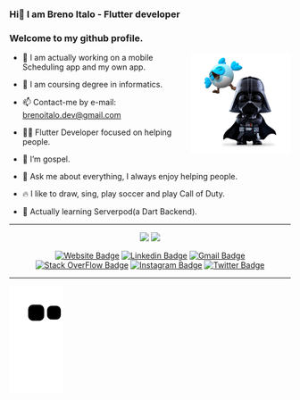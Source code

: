 ### Hi👋 I am Breno Italo - Flutter developer

<h3>Welcome to my github profile.</h3>

<img height="180em" align="right" src="https://raw.githubusercontent.com/BrenoItalo16/BrenoItalo16/main/.github/workflows/dart_whoisdash.png"/>

<p>
  
- 🔭 I am actually working on a mobile Scheduling app and my own app.
  
- 🌱 I am coursing degree in informatics.
   
- 📫 Contact-me by e-mail: brenoitalo.dev@gmail.com

- 👨‍💻 Flutter Developer focused on helping people.

- 🙏 I’m gospel.
 
- 💬 Ask me about everything, I always enjoy helping people.

- 🔥 I like to draw, sing, play soccer and play Call of Duty.
 
- 📄 Actually learning Serverpod(a Dart Backend).

</p>

 ---
 
<div align="center">

<img height="200em" src="https://github-readme-stats.vercel.app/api?username=BrenoItalo16&show_icons=true&theme=dracula"/>
<img height="200em" src="https://github-readme-stats.vercel.app/api/top-langs/?username=BrenoItalo16&theme=dracula"/>
<br>

</div>

<div align="center">

  [![Website Badge](https://img.shields.io/badge/-brenoitalo.com-A946EB?style=flat&logo=Google-Chrome&logoColor=white&link=https://brenoitalo.com/)](https://brenoitalo.com/)
  [![Linkedin Badge](https://img.shields.io/badge/-Breno%20Italo-A946EB?style=flat-square&logo=Linkedin&logoColor=white&link=https://www.linkedin.com/in/brenoitalo16)](https://www.linkedin.com/in/brenoitalo16)
  [![Gmail Badge](https://img.shields.io/badge/-contato@brenoitalo.com-A946EB?style=flat-square&logo=Gmail&logoColor=white&link=mailto:brenoitalo.dev@gmail.com)](mailto:brenoitalo.dev@gmail.com)
  [![Stack OverFlow Badge](https://img.shields.io/badge/Stack_Overflow-A946EB?style=flat-square&logo=stack-overflow&logoColor=white&link=https://stackoverflow.com/users/13096514/felipe-sales)](https://stackoverflow.com/users/13096514/felipe-sales)
  [![Instagram Badge](https://img.shields.io/badge/-Breno%20Italo-A946EB?style=flat-square&logo=Instagram&logoColor=white&link=https://www.instagram.com/brenoitalo16)](https://www.instagram.com/brenoitalo16)
  [![Twitter Badge](https://img.shields.io/badge/-Breno%20Italo-A946EB?style=flat-square&logo=Twitter&logoColor=white&link=https://www.twitter.com/brenoitalo_16)](https://www.twitter.com/brenoitalo_16)


</div>

---
 
<div>
  
  ![Snake animation](https://github.com/BrenoItalo16/BrenoItalo16/blob/output/github-contribution-grid-snake.svg)
  
</div>

